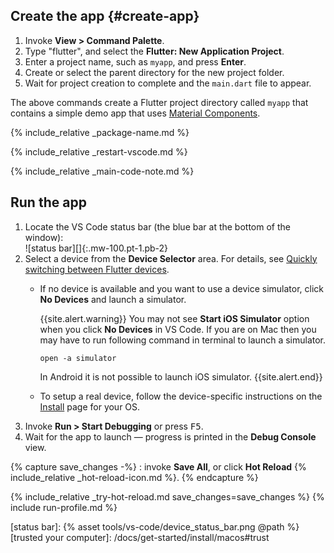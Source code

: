 <div class="tab-pane" id="vscode" role="tabpanel" aria-labelledby="vscode-tab" markdown="1">

## Create the app {#create-app}

  1. Invoke **View > Command Palette**.
  1. Type "flutter", and select the **Flutter: New Application Project**.
  1. Enter a project name, such as `myapp`, and press **Enter**.
  1. Create or select the parent directory for the new project folder.
  1. Wait for project creation to complete and the `main.dart`
     file to appear.

The above commands create a Flutter project directory called `myapp` that
contains a simple demo app that uses [Material Components][].

{% include_relative _package-name.md  %}

{% include_relative _restart-vscode.md %}

{% include_relative _main-code-note.md  %}

## Run the app

 1. Locate the VS Code status bar (the blue bar at the bottom of the
    window):<br> ![status bar][]{:.mw-100.pt-1.pb-2}
 1. Select a device from the **Device Selector** area.
    For details, see [Quickly switching between Flutter devices][].
    - If no device is available and you want to use a device simulator,
      click **No Devices** and launch a simulator.

      {{site.alert.warning}}
      You may not see **Start iOS Simulator** option when you click **No Devices** in VS Code. If you are on Mac then you may have to run following command in          terminal to launch a simulator.
      ```
      open -a simulator
      ```

      In Android it is not possible to launch iOS simulator.
      {{site.alert.end}}

    - To setup a real device, follow the device-specific instructions on the
      [Install][] page for your OS.
 1. Invoke **Run > Start Debugging** or press <kbd>F5</kbd>.
 1. Wait for the app to launch &mdash; progress is printed
    in the **Debug Console** view.

{% capture save_changes -%}
  : invoke **Save All**, or click **Hot Reload**
  {% include_relative _hot-reload-icon.md %}.
{% endcapture %}

{% include_relative _try-hot-reload.md save_changes=save_changes %}
{% include run-profile.md %}

[Install]: /docs/get-started/install
[Material Components]: {{site.material}}/guidelines
[Quickly switching between Flutter devices]: https://dartcode.org/docs/quickly-switching-between-flutter-devices
[status bar]: {% asset tools/vs-code/device_status_bar.png @path %}
[trusted your computer]: /docs/get-started/install/macos#trust

</div>
